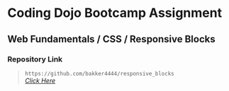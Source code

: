 # Coding Dojo Bootcamp Assignment
## Web Fundamentals / CSS / Responsive Blocks

### Repository Link  

> ``` https://github.com/bakker4444/responsive_blocks ```  
> _[Click Here](https://github.com/bakker4444/responsive_blocks)_  
